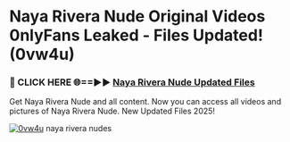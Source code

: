 # Naya Rivera Nude Original Videos 0nlyFans Leaked - Files Updated! (0vw4u)

<h3>🔴 CLICK HERE 🌐==►► <a href="https://tinyurl.com/5h6xmrr3" rel="nofollow">Naya Rivera Nude Updated Files</a></h3>

Get Naya Rivera Nude and all content. Now you can access all videos and pictures of Naya Rivera Nude. New Updated Files 2025!

[![0vw4u](https://i.imgur.com/KVD873Z.gif)](https://tinyurl.com/5h6xmrr3)
naya rivera nudes